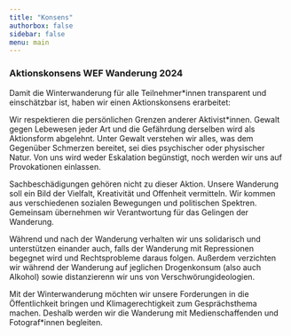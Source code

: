 ```yaml
---
title: "Konsens"
authorbox: false
sidebar: false
menu: main
---
```


### Aktionskonsens WEF Wanderung 2024

Damit die Winterwanderung für alle Teilnehmer*innen transparent und einschätzbar ist, haben wir einen Aktionskonsens erarbeitet:

Wir respektieren die persönlichen Grenzen anderer Aktivist*innen.
Gewalt gegen Lebewesen jeder Art und die Gefährdung derselben wird als Aktionsform abgelehnt. Unter Gewalt verstehen wir alles, was dem Gegenüber Schmerzen bereitet, sei dies psychischer oder physischer Natur. Von uns wird weder Eskalation begünstigt, noch werden wir uns auf Provokationen einlassen.

Sachbeschädigungen gehören nicht zu dieser Aktion.
Unsere Wanderung soll ein Bild der Vielfalt, Kreativität und Offenheit vermitteln. Wir kommen aus verschiedenen sozialen Bewegungen und politischen Spektren.
Gemeinsam übernehmen wir Verantwortung für das Gelingen der Wanderung.

Während und nach der Wanderung verhalten wir uns solidarisch und unterstützen einander auch, falls der Wanderung mit Repressionen begegnet wird und Rechtsprobleme daraus folgen.
Außerdem verzichten wir während der Wanderung auf jeglichen Drogenkonsum (also auch Alkohol) sowie distanzierenn wir uns von Verschwörungideologien.

Mit der Winterwanderung möchten wir unsere Forderungen in die Öffentlichkeit bringen und Klimagerechtigkeit zum Gesprächsthema machen. Deshalb werden wir die Wanderung mit Medienschaffenden und Fotograf*innen begleiten.
